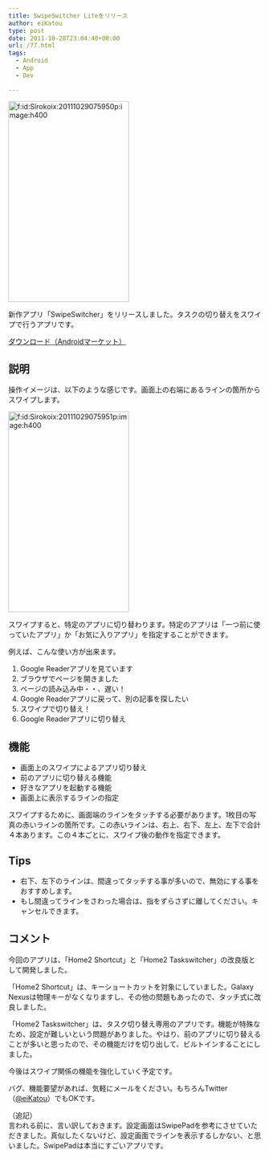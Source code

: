 ```yaml
---
title: SwipeSwitcher Liteをリリース
author: eiKatou
type: post
date: 2011-10-28T23:04:40+00:00
url: /77.html
tags:
  - Android
  - App
  - Dev

---
```

<div class="section">
  <p>
    <a class="hatena-fotolife" href="http://f.hatena.ne.jp/Sirokoix/20111029075950" target="_blank"><img class="hatena-fotolife" title="f:id:Sirokoix:20111029075950p:image:h400" src="http://cdn-ak.f.st-hatena.com/images/fotolife/S/Sirokoix/20111029/20111029075950.png" alt="f:id:Sirokoix:20111029075950p:image:h400" width="240" height="400" /></a>
  </p>
  
  <p>
    新作アプリ「SwipeSwitcher」をリリースしました。タスクの切り替えをスワイプで行うアプリです。
  </p>
  
  <p>
    <a href="https://market.android.com/details?id=com.appspot.eikatou0.ss" target="_blank">ダウンロード（Androidマーケット）</a>
  </p>
  
  <h2>
    説明
  </h2>
  
  <p>
    操作イメージは、以下のような感じです。画面上の右端にあるラインの箇所からスワイプします。
  </p>
  
  <p>
    <a class="hatena-fotolife" href="http://f.hatena.ne.jp/Sirokoix/20111029075951" target="_blank"><img class="hatena-fotolife" title="f:id:Sirokoix:20111029075951p:image:h400" src="http://cdn-ak.f.st-hatena.com/images/fotolife/S/Sirokoix/20111029/20111029075951.png" alt="f:id:Sirokoix:20111029075951p:image:h400" width="240" height="400" /></a>
  </p>
  
  <p>
    スワイプすると、特定のアプリに切り替わります。特定のアプリは「一つ前に使っていたアプリ」か「お気に入りアプリ」を指定することができます。
  </p>
  
  <p>
    例えば、こんな使い方が出来ます。
  </p>
  
  <p>
    <!--more-->
  </p>
  
  <ol>
    <li>
      Google Readerアプリを見ています
    </li>
    <li>
      ブラウザでページを開きました
    </li>
    <li>
      ページの読み込み中・・、遅い！
    </li>
    <li>
      Google Readerアプリに戻って、別の記事を探したい
    </li>
    <li>
      スワイプで切り替え！
    </li>
    <li>
      Google Readerアプリに切り替え
    </li>
  </ol>
  
  <h2>
    機能
  </h2>
  
  <ul>
    <li>
      画面上のスワイプによるアプリ切り替え
    </li>
    <li>
      前のアプリに切り替える機能
    </li>
    <li>
      好きなアプリを起動する機能
    </li>
    <li>
      画面上に表示するラインの指定
    </li>
  </ul>
  
  <p>
    スワイプするために、画面端のラインをタッチする必要があります。1枚目の写真の赤いラインの箇所です。この赤いラインは、右上、右下、左上、左下で合計４本あります。この４本ごとに、スワイプ後の動作を指定できます。
  </p>
  
  <h2>
    Tips
  </h2>
  
  <ul>
    <li>
      右下、左下のラインは、間違ってタッチする事が多いので、無効にする事をおすすめします。
    </li>
    <li>
      もし間違ってラインをさわった場合は、指をずらさずに離してください。キャンセルできます。
    </li>
  </ul>
  
  <h2>
    コメント
  </h2>
  
  <p>
    今回のアプリは、「Home2 Shortcut」と「Home2 Taskswitcher」の改良版として開発しました。
  </p>
  
  <p>
    「Home2 Shortcut」は、キーショートカットを対象にしていました。Galaxy Nexusは物理キーがなくなりますし、その他の問題もあったので、タッチ式に改良しました。
  </p>
  
  <p>
    「Home2 Taskswitcher」は、タスク切り替え専用のアプリです。機能が特殊なため、設定が難しいという問題がありました。やはり、前のアプリに切り替えることが多いと思ったので、その機能だけを切り出して、ビルトインすることにしました。
  </p>
  
  <p>
    今後はスワイプ関係の機能を強化していく予定です。
  </p>
  
  <p>
    バグ、機能要望があれば、気軽にメールをください。もちろんTwitter（<a href="https://twitter.com/#!/eiKatou" target="_blank">@eiKatou</a>）でもOKです。
  </p>
  
  <p>
    （追記）<br /> 言われる前に、言い訳しておきます。設定画面はSwipePadを参考にさせていただきました。真似したくないけど、設定画面でラインを表示するしかない、と思いました。SwipePadは本当にすごいアプリです。
  </p>
</div>
